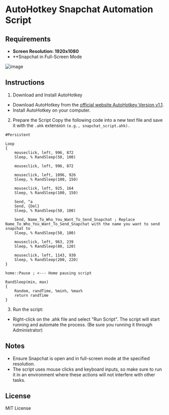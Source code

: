 # AutoHotkey Snapchat Automation Script

## Requirements

- **Screen Resolution: 1920x1080**
- **Snapchat in Full-Screen Mode

![image](https://github.com/user-attachments/assets/240c2d14-1268-4f07-aa11-b83308f7e729)



## Instructions

1. Download and Install AutoHotkey

- Download AutoHotkey from the [official website AutoHotkey Version v1.1](https://www.autohotkey.com/).
- Install AutoHotkey on your computer.

2. Prepare the Script
Copy the following code into a new text file and save it with the `.ahk` extension `(e.g., snapchat_script.ahk).`
```
#Persistent

Loop
{
    mouseclick, left, 996, 872
    Sleep, % RandSleep(50, 100)
    
    mouseclick, left, 996, 872
    
    mouseclick, left, 1096, 926
    Sleep, % RandSleep(100, 150)
    
    mouseclick, left, 925, 164
    Sleep, % RandSleep(100, 150)

    Send, ^a
    Send, {Del}
    Sleep, % RandSleep(50, 100)
    
    Send, Name_To_Who_You_Want_To_Send_Snapchat ; Replace Name_To_Who_You_Want_To_Send_Snapchat with the name you want to send snapchat to
    Sleep, % RandSleep(50, 100)
    
    mouseclick, left, 963, 239
    Sleep, % RandSleep(80, 120)
    
    mouseclick, left, 1143, 930
    Sleep, % RandSleep(200, 220)
}

home::Pause ; <--- Home pausing script

RandSleep(min, max)
{
    Random, randTime, %min%, %max%
    return randTime
}
```

3. Run the script:
- Right-click on the .ahk file and select "Run Script". The script will start running and automate the process. (Be sure you running it through Administrator)

## Notes
- Ensure Snapchat is open and in full-screen mode at the specified resolution.
- The script uses mouse clicks and keyboard inputs, so make sure to run it in an environment where these actions will not interfere with other tasks.

## License
MIT License
